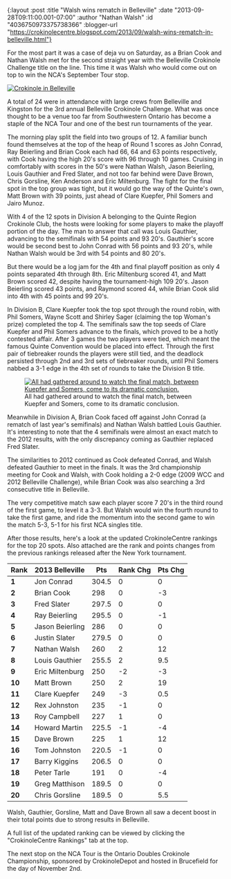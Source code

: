 {:layout :post
 :title "Walsh wins rematch in Belleville"
 :date "2013-09-28T09:11:00.001-07:00"
 :author "Nathan Walsh"
 :id "4036750973375738366"
 :blogger-url "https://crokinolecentre.blogspot.com/2013/09/walsh-wins-rematch-in-belleville.html"}

For the most part it was a case of deja vu on Saturday, as a Brian Cook and Nathan Walsh met for the second straight year with the Belleville Crokinole Challenge title on the line. This time it was Walsh who would come out on top to win the NCA's September Tour stop.

[![Crokinole in Belleville](/images/2013-09-28-walsh-wins-rematch-in-belleville/IMG_2280.jpg)](/images/2013-09-28-walsh-wins-rematch-in-belleville/IMG_2280.jpg)

A total of 24 were in attendance with large crews from Belleville and Kingston for the 3rd annual Belleville Crokinole Challenge. What was once thought to be a venue too far from Southwestern Ontario has become a staple of the NCA Tour and one of the best run tournaments of the year.

The morning play split the field into two groups of 12. A familiar bunch found themselves at the top of the heap of Round 1 scores as John Conrad, Ray Beierling and Brian Cook each had 66, 64 and 63 points respectively, with Cook having the high 20's score with 96 through 10 games. Cruising in comfortably with scores in the 50's were Nathan Walsh, Jason Beierling, Louis Gauthier and Fred Slater, and not too far behind were Dave Brown, Chris Gorsline, Ken Anderson and Eric Miltenburg. The fight for the final spot in the top group was tight, but it would go the way of the Quinte's own, Matt Brown with 39 points, just ahead of Clare Kuepfer, Phil Somers and Jairo Munoz.

With 4 of the 12 spots in Division A belonging to the Quinte Region Crokinole Club, the hosts were looking for some players to make the playoff portion of the day. The man to answer that call was Louis Gauthier, advancing to the semifinals with 54 points and 93 20's. Gauthier's score would be second best to John Conrad with 56 points and 93 20's, while Nathan Walsh would be 3rd with 54 points and 80 20's.

But there would be a log jam for the 4th and final playoff position as only 4 points separated 4th through 8th. Eric Miltenburg scored 41, and Matt Brown scored 42, despite having the tournament-high 109 20's. Jason Beierling scored 43 points, and Raymond scored 44, while Brian Cook slid into 4th with 45 points and 99 20's.

In Division B, Clare Kuepfer took the top spot through the round robin, with Phil Somers, Wayne Scott and Shirley Sager (claiming the top Woman's prize) completed the top 4. The semifinals saw the top seeds of Clare Kuepfer and Phil Somers advance to the finals, which proved to be a hotly contested affair. After 3 games the two players were tied, which meant the famous Quinte Convention would be placed into effect. Through the first pair of tiebreaker rounds the players were still tied, and the deadlock persisted through 2nd and 3rd sets of tiebreaker rounds, until Phil Somers nabbed a 3-1 edge in the 4th set of rounds to take the Division B title.

<figure>
	<a href="/images/2013-09-28-walsh-wins-rematch-in-belleville/IMG\_2281.jpg"><img src="/images/2013-09-28-walsh-wins-rematch-in-belleville/IMG\_2281.jpg" alt="All had gathered around to watch the final match, between Kuepfer and Somers, come to its dramatic conclusion." /></a>
	<figcaption>All had gathered around to watch the final match, between Kuepfer and Somers, come to its dramatic conclusion.</figcaption>
</figure>

Meanwhile in Division A, Brian Cook faced off against John Conrad (a rematch of last year's semifinals) and Nathan Walsh battled Louis Gauthier. It's interesting to note that the 4 semifinals were almost an exact match to the 2012 results, with the only discrepancy coming as Gauthier replaced Fred Slater.

The similarities to 2012 continued as Cook defeated Conrad, and Walsh defeated Gauthier to meet in the finals. It was the 3rd championship meeting for Cook and Walsh, with Cook holding a 2-0 edge (2009 WCC and 2012 Belleville Challenge), while Brian Cook was also searching a 3rd consecutive title in Belleville.

The very competitive match saw each player score 7 20's in the third round of the first game, to level it a 3-3. But Walsh would win the fourth round to take the first game, and ride the momentum into the second game to win the match 5-3, 5-1 for his first NCA singles title.

After those results, here's a look at the updated CrokinoleCentre rankings for the top 20 spots. Also attached are the rank and points changes from the previous rankings released after the New York tournament.

<div class="table-wrapper">
<table>
	<thead>
		<tr>
			<th>Rank</th>
			<th>2013 Belleville</th>
			<th>Pts</th>
			<th>Rank Chg</th>
			<th>Pts Chg</th>
		</tr>
	</thead>
	<tbody>
		<tr>
			<td><strong>1</strong></td>
			<td>Jon Conrad</td>
			<td>304.5</td>
			<td>0</td>
			<td>0</td>
		</tr>
		<tr>
			<td><strong>2</strong></td>
			<td>Brian Cook</td>
			<td>298</td>
			<td>0</td>
			<td>-3</td>
		</tr>
		<tr>
			<td><strong>3</strong></td>
			<td>Fred Slater</td>
			<td>297.5</td>
			<td>0</td>
			<td>0</td>
		</tr>
		<tr>
			<td><strong>4</strong></td>
			<td>Ray Beierling</td>
			<td>295.5</td>
			<td>0</td>
			<td>-1</td>
		</tr>
		<tr>
			<td><strong>5</strong></td>
			<td>Jason Beierling</td>
			<td>286</td>
			<td>0</td>
			<td>0</td>
		</tr>
		<tr>
			<td><strong>6</strong></td>
			<td>Justin Slater</td>
			<td>279.5</td>
			<td>0</td>
			<td>0</td>
		</tr>
		<tr>
			<td><strong>7</strong></td>
			<td>Nathan Walsh</td>
			<td>260</td>
			<td>2</td>
			<td>12</td>
		</tr>
		<tr>
			<td><strong>8</strong></td>
			<td>Louis Gauthier</td>
			<td>255.5</td>
			<td>2</td>
			<td>9.5</td>
		</tr>
		<tr>
			<td><strong>9</strong></td>
			<td>Eric Miltenburg</td>
			<td>250</td>
			<td>-2</td>
			<td>-3</td>
		</tr>
		<tr>
			<td><strong>10</strong></td>
			<td>Matt Brown</td>
			<td>250</td>
			<td>2</td>
			<td>19</td>
		</tr>
		<tr>
			<td><strong>11</strong></td>
			<td>Clare Kuepfer</td>
			<td>249</td>
			<td>-3</td>
			<td>0.5</td>
		</tr>
		<tr>
			<td><strong>12</strong></td>
			<td>Rex Johnston</td>
			<td>235</td>
			<td>-1</td>
			<td>0</td>
		</tr>
		<tr>
			<td><strong>13</strong></td>
			<td>Roy Campbell</td>
			<td>227</td>
			<td>1</td>
			<td>0</td>
		</tr>
		<tr>
			<td><strong>14</strong></td>
			<td>Howard Martin</td>
			<td>225.5</td>
			<td>-1</td>
			<td>-4</td>
		</tr>
		<tr>
			<td><strong>15</strong></td>
			<td>Dave Brown</td>
			<td>225</td>
			<td>1</td>
			<td>12</td>
		</tr>
		<tr>
			<td><strong>16</strong></td>
			<td>Tom Johnston</td>
			<td>220.5</td>
			<td>-1</td>
			<td>0</td>
		</tr>
		<tr>
			<td><strong>17</strong></td>
			<td>Barry Kiggins</td>
			<td>206.5</td>
			<td>0</td>
			<td>0</td>
		</tr>
		<tr>
			<td><strong>18</strong></td>
			<td>Peter Tarle</td>
			<td>191</td>
			<td>0</td>
			<td>-4</td>
		</tr>
		<tr>
			<td><strong>19</strong></td>
			<td>Greg Matthison</td>
			<td>189.5</td>
			<td>0</td>
			<td>0</td>
		</tr>
		<tr>
			<td><strong>20</strong></td>
			<td>Chris Gorsline</td>
			<td>189.5</td>
			<td>0</td>
			<td>5.5</td>
		</tr>
	</tbody>
</table>
</div>

Walsh, Gauthier, Gorsline, Matt and Dave Brown all saw a decent boost in their total points due to strong results in Belleville.

A full list of the updated ranking can be viewed by clicking the "CrokinoleCentre Rankings" tab at the top.

The next stop on the NCA Tour is the Ontario Doubles Crokinole Championship, sponsored by CrokinoleDepot and hosted in Brucefield for the day of November 2nd.
